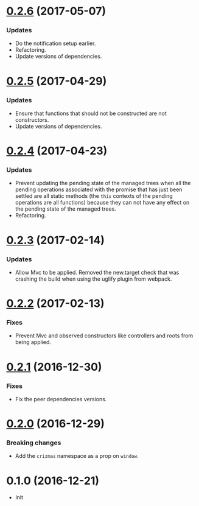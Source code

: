 <a name="0.2.6"></a>
# [0.2.6](https://github.com/raulsebastianmihaila/crizmas-mvc/compare/v0.2.5...v0.2.6) (2017-05-07)

### Updates
- Do the notification setup earlier.
- Refactoring.
- Update versions of dependencies.

<a name="0.2.5"></a>
# [0.2.5](https://github.com/raulsebastianmihaila/crizmas-mvc/compare/v0.2.4...v0.2.5) (2017-04-29)

### Updates
- Ensure that functions that should not be constructed are not constructors.
- Update versions of dependencies.

<a name="0.2.4"></a>
# [0.2.4](https://github.com/raulsebastianmihaila/crizmas-mvc/compare/v0.2.3...v0.2.4) (2017-04-23)

### Updates
- Prevent updating the pending state of the managed trees when all the pending operations associated with the promise that has just been settled are all static methods (the `this` contexts of the pending operations are all functions) because they can not have any effect on the pending state of the managed trees.
- Refactoring.

<a name="0.2.3"></a>
# [0.2.3](https://github.com/raulsebastianmihaila/crizmas-mvc/compare/v0.2.2...v0.2.3) (2017-02-14)

### Updates
- Allow Mvc to be applied. Removed the new.target check that was crashing the build when using the uglify plugin from webpack.

<a name="0.2.2"></a>
# [0.2.2](https://github.com/raulsebastianmihaila/crizmas-mvc/compare/v0.2.1...v0.2.2) (2017-02-13)

### Fixes
- Prevent Mvc and observed constructors like controllers and roots from being applied.

<a name="0.2.1"></a>
# [0.2.1](https://github.com/raulsebastianmihaila/crizmas-mvc/compare/v0.2.0...v0.2.1) (2016-12-30)

### Fixes
- Fix the peer dependencies versions.

<a name="0.2.0"></a>
# [0.2.0](https://github.com/raulsebastianmihaila/crizmas-mvc/compare/v0.1.0...v0.2.0) (2016-12-29)

### Breaking changes
- Add the `crizmas` namespace as a prop on `window`.

<a name="0.1.0"></a>
# 0.1.0 (2016-12-21)

- Init
